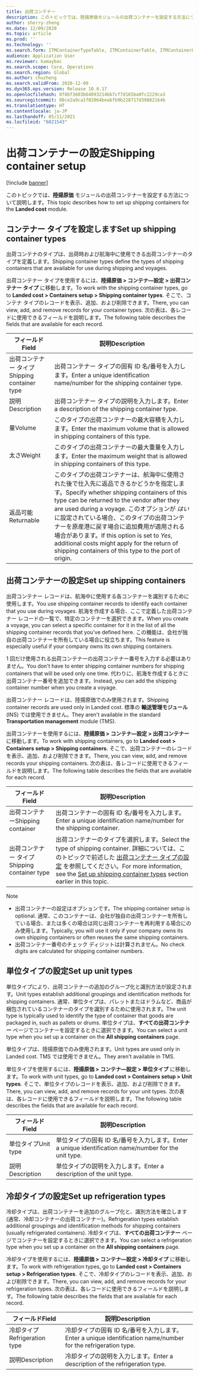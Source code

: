 ```yaml
---
title: 出荷コンテナー
description: このトピックでは、陸揚原価モジュールの出荷コンテナーを設定する方法について説明します。
author: sherry-zheng
ms.date: 12/09/2020
ms.topic: article
ms.prod: ''
ms.technology: ''
ms.search.form: ITMContainerTypeTable, ITMContainerTable, ITMContainerUnitTypeTable, ITMRefrigerationTypeTable, ITMContainersListPage, ITMContainers
audience: Application User
ms.reviewer: kamaybac
ms.search.scope: Core, Operations
ms.search.region: Global
ms.author: chuzheng
ms.search.validFrom: 2020-12-09
ms.dyn365.ops.version: Release 10.0.17
ms.openlocfilehash: 8f86f3603b64093214bb7cf7d165ba0fc2229ca3
ms.sourcegitcommit: 08ce2a9ca1f02064beabfb9b228717d39882164b
ms.translationtype: HT
ms.contentlocale: ja-JP
ms.lasthandoff: 05/11/2021
ms.locfileid: "6021543"
---
```

# <a name="shipping-container-setup"></a><span data-ttu-id="70c1f-103">出荷コンテナーの設定</span><span class="sxs-lookup"><span data-stu-id="70c1f-103">Shipping container setup</span></span>

[!include [banner](../../includes/banner.md)]

<span data-ttu-id="70c1f-104">このトピックでは、**陸揚原価** モジュールの出荷コンテナーを設定する方法について説明します。</span><span class="sxs-lookup"><span data-stu-id="70c1f-104">This topic describes how to set up shipping containers for the **Landed cost** module.</span></span>

## <a name="set-up-shipping-container-types"></a><a id="shipping-container-types"></a> <span data-ttu-id="70c1f-105">コンテナー タイプを設定します</span><span class="sxs-lookup"><span data-stu-id="70c1f-105">Set up shipping container types</span></span>

<span data-ttu-id="70c1f-106">出荷コンテナのタイプは、出荷時および航海中に使用できる出荷コンテナーのタイプを定義します。</span><span class="sxs-lookup"><span data-stu-id="70c1f-106">Shipping container types define the types of shipping containers that are available for use during shipping and voyages.</span></span>

<span data-ttu-id="70c1f-107">出荷コンテナー タイプを使用するには、**陸揚原価 \> コンテナ―設定 \> 出荷コンテナー タイプ** に移動します。</span><span class="sxs-lookup"><span data-stu-id="70c1f-107">To work with the shipping container types, go to **Landed cost \> Containers setup \> Shipping container types**.</span></span> <span data-ttu-id="70c1f-108">そこで、コンテナ タイプのレコードを表示、追加、および削除できます。</span><span class="sxs-lookup"><span data-stu-id="70c1f-108">There, you can view, add, and remove records for your container types.</span></span> <span data-ttu-id="70c1f-109">次の表は、各レコードに使用できるフィールドを説明します。</span><span class="sxs-lookup"><span data-stu-id="70c1f-109">The following table describes the fields that are available for each record.</span></span>

| <span data-ttu-id="70c1f-110">フィールド</span><span class="sxs-lookup"><span data-stu-id="70c1f-110">Field</span></span> | <span data-ttu-id="70c1f-111">説明</span><span class="sxs-lookup"><span data-stu-id="70c1f-111">Description</span></span> |
|---|---|
| <span data-ttu-id="70c1f-112">出荷コンテナー タイプ</span><span class="sxs-lookup"><span data-stu-id="70c1f-112">Shipping container type</span></span> | <span data-ttu-id="70c1f-113">出荷コンテナー タイプの固有 ID 名/番号を入力します。</span><span class="sxs-lookup"><span data-stu-id="70c1f-113">Enter a unique identification name/number for the shipping container type.</span></span> |
| <span data-ttu-id="70c1f-114">説明</span><span class="sxs-lookup"><span data-stu-id="70c1f-114">Description</span></span> | <span data-ttu-id="70c1f-115">出荷コンテナー タイプの説明を入力します。</span><span class="sxs-lookup"><span data-stu-id="70c1f-115">Enter a description of the shipping container type.</span></span> |
| <span data-ttu-id="70c1f-116">量</span><span class="sxs-lookup"><span data-stu-id="70c1f-116">Volume</span></span> | <span data-ttu-id="70c1f-117">このタイプの出荷コンテナーの最大容積を入力します。</span><span class="sxs-lookup"><span data-stu-id="70c1f-117">Enter the maximum volume that is allowed in shipping containers of this type.</span></span> |
| <span data-ttu-id="70c1f-118">太さ</span><span class="sxs-lookup"><span data-stu-id="70c1f-118">Weight</span></span> | <span data-ttu-id="70c1f-119">このタイプの出荷コンテナーの最大重量を入力します。</span><span class="sxs-lookup"><span data-stu-id="70c1f-119">Enter the maximum weight that is allowed in shipping containers of this type.</span></span> |
| <span data-ttu-id="70c1f-120">返品可能</span><span class="sxs-lookup"><span data-stu-id="70c1f-120">Returnable</span></span> | <span data-ttu-id="70c1f-121">このタイプの出荷コンテナーは、航海中に使用された後で仕入先に返品できるかどうかを指定します。</span><span class="sxs-lookup"><span data-stu-id="70c1f-121">Specify whether shipping containers of this type can be returned to the vendor after they are used during a voyage.</span></span> <span data-ttu-id="70c1f-122">このオプションが *はい* に設定されている場合、このタイプの出荷コンテナーを原産港に戻す場合に追加費用が適用される場合があります。</span><span class="sxs-lookup"><span data-stu-id="70c1f-122">If this option is set to *Yes*, additional costs might apply for the return of shipping containers of this type to the port of origin.</span></span> |

## <a name="set-up-shipping-containers"></a><span data-ttu-id="70c1f-123">出荷コンテナーの設定</span><span class="sxs-lookup"><span data-stu-id="70c1f-123">Set up shipping containers</span></span>

<span data-ttu-id="70c1f-124">出荷コンテナー レコードは、航海中に使用する各コンテナーを識別するために使用します。</span><span class="sxs-lookup"><span data-stu-id="70c1f-124">You use shipping container records to identify each container that you use during voyages.</span></span> <span data-ttu-id="70c1f-125">航海を作成する場合、ここで定義した出荷コンテナー レコードの一覧で、特定のコンテナーを選択できます。</span><span class="sxs-lookup"><span data-stu-id="70c1f-125">When you create a voyage, you can select a specific container for it in the list of all the shipping container records that you've defined here.</span></span> <span data-ttu-id="70c1f-126">この機能は、会社が独自の出荷コンテナーを所有している場合に役立ちます。</span><span class="sxs-lookup"><span data-stu-id="70c1f-126">This feature is especially useful if your company owns its own shipping containers.</span></span>

<span data-ttu-id="70c1f-127">1 回だけ使用される出荷コンテナーの出荷コンテナー番号を入力する必要はありません。</span><span class="sxs-lookup"><span data-stu-id="70c1f-127">You don't have to enter shipping container numbers for shipping containers that will be used only one time.</span></span> <span data-ttu-id="70c1f-128">代わりに、航海を作成するときに出荷コンテナー番号を追加できます。</span><span class="sxs-lookup"><span data-stu-id="70c1f-128">Instead, you can add the shipping container number when you create a voyage.</span></span>

<span data-ttu-id="70c1f-129">出荷コンテナー レコードは、陸揚原価でのみ使用されます。</span><span class="sxs-lookup"><span data-stu-id="70c1f-129">Shipping container records are used only in Landed cost.</span></span> <span data-ttu-id="70c1f-130">標準の **輸送管理モジュール** (INS) では使用できません。</span><span class="sxs-lookup"><span data-stu-id="70c1f-130">They aren't available in the standard **Transportation management** module (TMS).</span></span>

<span data-ttu-id="70c1f-131">出荷コンテナーを使用するには、**陸揚原価 \> コンテナ―設定 \> 出荷コンテナー** に移動します。</span><span class="sxs-lookup"><span data-stu-id="70c1f-131">To work with shipping containers, go to **Landed cost \> Containers setup \> Shipping containers**.</span></span> <span data-ttu-id="70c1f-132">そこで、出荷コンテナーのレコードを表示、追加、および削除できます。</span><span class="sxs-lookup"><span data-stu-id="70c1f-132">There, you can view, add, and remove records your shipping containers.</span></span> <span data-ttu-id="70c1f-133">次の表は、各レコードに使用できるフィールドを説明します。</span><span class="sxs-lookup"><span data-stu-id="70c1f-133">The following table describes the fields that are available for each record.</span></span>

| <span data-ttu-id="70c1f-134">フィールド</span><span class="sxs-lookup"><span data-stu-id="70c1f-134">Field</span></span> | <span data-ttu-id="70c1f-135">説明</span><span class="sxs-lookup"><span data-stu-id="70c1f-135">Description</span></span> |
|---|---|
| <span data-ttu-id="70c1f-136">出荷コンテナー</span><span class="sxs-lookup"><span data-stu-id="70c1f-136">Shipping container</span></span> | <span data-ttu-id="70c1f-137">出荷コンテナーの固有 ID 名/番号を入力します。</span><span class="sxs-lookup"><span data-stu-id="70c1f-137">Enter a unique identification name/number for the shipping container.</span></span> |
| <span data-ttu-id="70c1f-138">出荷コンテナー タイプ</span><span class="sxs-lookup"><span data-stu-id="70c1f-138">Shipping container type</span></span> | <span data-ttu-id="70c1f-139">出荷コンテナーのタイプを選択します。</span><span class="sxs-lookup"><span data-stu-id="70c1f-139">Select the type of shipping container.</span></span> <span data-ttu-id="70c1f-140">詳細については、このトピックで前述した [出荷コンテナー タイプの設定](#shipping-container-types) を参照してください。</span><span class="sxs-lookup"><span data-stu-id="70c1f-140">For more information, see the [Set up shipping container types](#shipping-container-types) section earlier in this topic.</span></span> |

> [!NOTE]
> - <span data-ttu-id="70c1f-141">出荷コンテナーの設定はオプションです。</span><span class="sxs-lookup"><span data-stu-id="70c1f-141">The shipping container setup is optional.</span></span> <span data-ttu-id="70c1f-142">通常、このコンテナーは、会社が独自の出荷コンテナーを所有している場合、または多くの場合は同じ出荷コンテナーを再利用する場合にのみ使用します。</span><span class="sxs-lookup"><span data-stu-id="70c1f-142">Typically, you will use it only if your company owns its own shipping containers or often reuses the same shipping containers.</span></span>
> - <span data-ttu-id="70c1f-143">出荷コンテナー番号のチェック ディジットは計算されません。</span><span class="sxs-lookup"><span data-stu-id="70c1f-143">No check digits are calculated for shipping container numbers.</span></span>

## <a name="set-up-unit-types"></a><a name="unit-types"></a> <span data-ttu-id="70c1f-144">単位タイプの設定</span><span class="sxs-lookup"><span data-stu-id="70c1f-144">Set up unit types</span></span>

<span data-ttu-id="70c1f-145">単位タイプにより、出荷コンテナーの追加のグループ化と識別方法が設定されます。</span><span class="sxs-lookup"><span data-stu-id="70c1f-145">Unit types establish additional groupings and identification methods for shipping containers.</span></span> <span data-ttu-id="70c1f-146">通常、単位タイプは、パレットまたはドラムなど、商品が梱包されているコンテナーのタイプを識別するために使用されます。</span><span class="sxs-lookup"><span data-stu-id="70c1f-146">The unit type is typically used to identify the type of container that goods are packaged in, such as pallets or drums.</span></span> <span data-ttu-id="70c1f-147">単位タイプは、**すべての出荷コンテナー** ページでコンテナーを設定するときに選択できます。</span><span class="sxs-lookup"><span data-stu-id="70c1f-147">You can select a unit type when you set up a container on the **All shipping containers** page.</span></span>

<span data-ttu-id="70c1f-148">単位タイプは、陸揚原価でのみ使用されます。</span><span class="sxs-lookup"><span data-stu-id="70c1f-148">Unit types are used only in Landed cost.</span></span> <span data-ttu-id="70c1f-149">TMS では使用できません。</span><span class="sxs-lookup"><span data-stu-id="70c1f-149">They aren't available in TMS.</span></span>

<span data-ttu-id="70c1f-150">単位タイプを使用するには、**陸揚原価 \> コンテナ―設定 \> 単位タイプ** に移動します。</span><span class="sxs-lookup"><span data-stu-id="70c1f-150">To work with unit types, go to **Landed cost \> Containers setup \> Unit types**.</span></span> <span data-ttu-id="70c1f-151">そこで、単位タイプのレコードを表示、追加、および削除できます。</span><span class="sxs-lookup"><span data-stu-id="70c1f-151">There, you can view, add, and remove records for your unit types.</span></span> <span data-ttu-id="70c1f-152">次の表は、各レコードに使用できるフィールドを説明します。</span><span class="sxs-lookup"><span data-stu-id="70c1f-152">The following table describes the fields that are available for each record.</span></span>

| <span data-ttu-id="70c1f-153">フィールド</span><span class="sxs-lookup"><span data-stu-id="70c1f-153">Field</span></span> | <span data-ttu-id="70c1f-154">説明</span><span class="sxs-lookup"><span data-stu-id="70c1f-154">Description</span></span> |
|---|---|
| <span data-ttu-id="70c1f-155">単位タイプ</span><span class="sxs-lookup"><span data-stu-id="70c1f-155">Unit type</span></span> | <span data-ttu-id="70c1f-156">単位タイプの固有 ID 名/番号を入力します。</span><span class="sxs-lookup"><span data-stu-id="70c1f-156">Enter a unique identification name/number for the unit type.</span></span> |
| <span data-ttu-id="70c1f-157">説明</span><span class="sxs-lookup"><span data-stu-id="70c1f-157">Description</span></span> | <span data-ttu-id="70c1f-158">単位タイプの説明を入力します。</span><span class="sxs-lookup"><span data-stu-id="70c1f-158">Enter a description of the unit type.</span></span> |

## <a name="set-up-refrigeration-types"></a><a name="refrigeration-types"></a> <span data-ttu-id="70c1f-159">冷却タイプの設定</span><span class="sxs-lookup"><span data-stu-id="70c1f-159">Set up refrigeration types</span></span>

<span data-ttu-id="70c1f-160">冷却タイプは、出荷コンテナーを追加のグループ化と、識別方法を確立します (通常、冷却コンテナーの出荷コンテナー)。</span><span class="sxs-lookup"><span data-stu-id="70c1f-160">Refrigeration types establish additional groupings and identification methods for shipping containers (usually refrigerated containers).</span></span> <span data-ttu-id="70c1f-161">冷却タイプは、**すべての出荷コンテナー** ページでコンテナーを設定するときに選択できます。</span><span class="sxs-lookup"><span data-stu-id="70c1f-161">You can select a refrigeration type when you set up a container on the **All shipping containers** page.</span></span>

<span data-ttu-id="70c1f-162">冷却タイプを使用するには、**陸揚原価 \> コンテナ―設定 \> 冷却タイプ** に移動します。</span><span class="sxs-lookup"><span data-stu-id="70c1f-162">To work with refrigeration types, go to **Landed cost \> Containers setup \> Refrigeration types**.</span></span> <span data-ttu-id="70c1f-163">そこで、冷却タイプのレコードを表示、追加、および削除できます。</span><span class="sxs-lookup"><span data-stu-id="70c1f-163">There, you can view, add, and remove records for your refrigeration types.</span></span> <span data-ttu-id="70c1f-164">次の表は、各レコードに使用できるフィールドを説明します。</span><span class="sxs-lookup"><span data-stu-id="70c1f-164">The following table describes the fields that are available for each record.</span></span>

| <span data-ttu-id="70c1f-165">フィールド</span><span class="sxs-lookup"><span data-stu-id="70c1f-165">Field</span></span> | <span data-ttu-id="70c1f-166">説明</span><span class="sxs-lookup"><span data-stu-id="70c1f-166">Description</span></span> |
|---|---|
| <span data-ttu-id="70c1f-167">冷却タイプ</span><span class="sxs-lookup"><span data-stu-id="70c1f-167">Refrigeration type</span></span> | <span data-ttu-id="70c1f-168">冷却タイプの固有 ID 名/番号を入力します。</span><span class="sxs-lookup"><span data-stu-id="70c1f-168">Enter a unique identification name/number for the refrigeration type.</span></span> |
| <span data-ttu-id="70c1f-169">説明</span><span class="sxs-lookup"><span data-stu-id="70c1f-169">Description</span></span> | <span data-ttu-id="70c1f-170">冷却タイプの説明を入力します。</span><span class="sxs-lookup"><span data-stu-id="70c1f-170">Enter a description of the refrigeration type.</span></span> |
